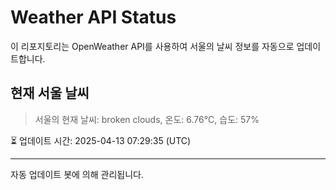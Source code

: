 
# Weather API Status

이 리포지토리는 OpenWeather API를 사용하여 서울의 날씨 정보를 자동으로 업데이트합니다.

## 현재 서울 날씨
> 서울의 현재 날씨: broken clouds, 온도: 6.76°C, 습도: 57%

⏳ 업데이트 시간: 2025-04-13 07:29:35 (UTC)

---
자동 업데이트 봇에 의해 관리됩니다.
